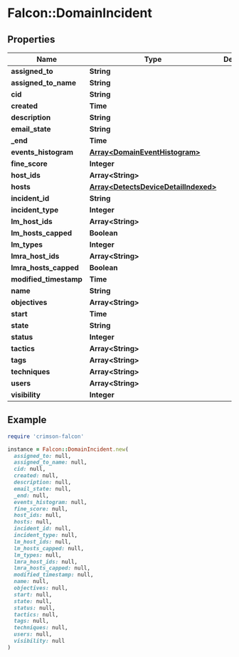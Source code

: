 # Falcon::DomainIncident

## Properties

| Name | Type | Description | Notes |
| ---- | ---- | ----------- | ----- |
| **assigned_to** | **String** |  | [optional] |
| **assigned_to_name** | **String** |  | [optional] |
| **cid** | **String** |  |  |
| **created** | **Time** |  |  |
| **description** | **String** |  | [optional] |
| **email_state** | **String** |  | [optional] |
| **_end** | **Time** |  |  |
| **events_histogram** | [**Array&lt;DomainEventHistogram&gt;**](DomainEventHistogram.md) |  | [optional] |
| **fine_score** | **Integer** |  |  |
| **host_ids** | **Array&lt;String&gt;** |  |  |
| **hosts** | [**Array&lt;DetectsDeviceDetailIndexed&gt;**](DetectsDeviceDetailIndexed.md) |  | [optional] |
| **incident_id** | **String** |  |  |
| **incident_type** | **Integer** |  | [optional] |
| **lm_host_ids** | **Array&lt;String&gt;** |  | [optional] |
| **lm_hosts_capped** | **Boolean** |  | [optional] |
| **lm_types** | **Integer** |  | [optional] |
| **lmra_host_ids** | **Array&lt;String&gt;** |  | [optional] |
| **lmra_hosts_capped** | **Boolean** |  | [optional] |
| **modified_timestamp** | **Time** |  | [optional] |
| **name** | **String** |  | [optional] |
| **objectives** | **Array&lt;String&gt;** |  | [optional] |
| **start** | **Time** |  |  |
| **state** | **String** |  |  |
| **status** | **Integer** |  | [optional] |
| **tactics** | **Array&lt;String&gt;** |  | [optional] |
| **tags** | **Array&lt;String&gt;** |  | [optional] |
| **techniques** | **Array&lt;String&gt;** |  | [optional] |
| **users** | **Array&lt;String&gt;** |  | [optional] |
| **visibility** | **Integer** |  | [optional] |

## Example

```ruby
require 'crimson-falcon'

instance = Falcon::DomainIncident.new(
  assigned_to: null,
  assigned_to_name: null,
  cid: null,
  created: null,
  description: null,
  email_state: null,
  _end: null,
  events_histogram: null,
  fine_score: null,
  host_ids: null,
  hosts: null,
  incident_id: null,
  incident_type: null,
  lm_host_ids: null,
  lm_hosts_capped: null,
  lm_types: null,
  lmra_host_ids: null,
  lmra_hosts_capped: null,
  modified_timestamp: null,
  name: null,
  objectives: null,
  start: null,
  state: null,
  status: null,
  tactics: null,
  tags: null,
  techniques: null,
  users: null,
  visibility: null
)
```


